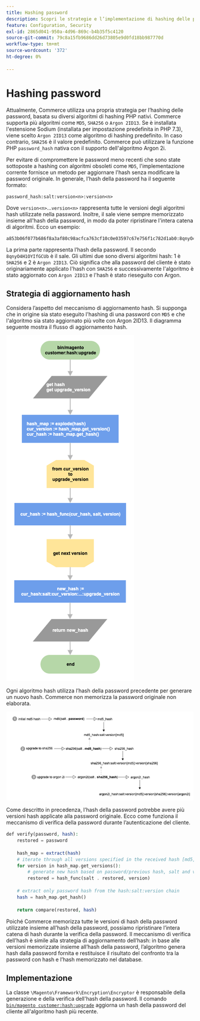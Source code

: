 ```yaml
---
title: Hashing password
description: Scopri le strategie e l’implementazione di hashing delle password.
feature: Configuration, Security
exl-id: 2865d041-950a-4d96-869c-b4b35f5c4120
source-git-commit: 79c8a15fb9686dd26d73805e9d0fd18bb987770d
workflow-type: tm+mt
source-wordcount: '372'
ht-degree: 0%

---
```


# Hashing password

Attualmente, Commerce utilizza una propria strategia per l’hashing delle password, basata su diversi algoritmi di hashing PHP nativi. Commerce supporta più algoritmi come `MD5`, `SHA256` o `Argon 2ID13`. Se è installata l&#39;estensione Sodium (installata per impostazione predefinita in PHP 7.3), viene scelto `Argon 2ID13` come algoritmo di hashing predefinito. In caso contrario, `SHA256` è il valore predefinito. Commerce può utilizzare la funzione PHP `password_hash` nativa con il supporto dell&#39;algoritmo Argon 2i.

Per evitare di compromettere le password meno recenti che sono state sottoposte a hashing con algoritmi obsoleti come `MD5`, l&#39;implementazione corrente fornisce un metodo per aggiornare l&#39;hash senza modificare la password originale. In generale, l’hash della password ha il seguente formato:

```text
password_hash:salt:version<n>:version<n>
```

Dove `version<n>`...`version<n>` rappresenta tutte le versioni degli algoritmi hash utilizzate nella password. Inoltre, il sale viene sempre memorizzato insieme all&#39;hash della password, in modo da poter ripristinare l&#39;intera catena di algoritmi. Ecco un esempio:

```text
a853b06f077b686f8a3af80c98acfca763cf10c0e03597c67e756f1c782d1ab0:8qnyO4H1OYIfGCUb:1:2
```

La prima parte rappresenta l’hash della password. Il secondo `8qnyO4H1OYIfGCUb` è il sale. Gli ultimi due sono diversi algoritmi hash: 1 è `SHA256` e 2 è `Argon 2ID13`. Ciò significa che alla password del cliente è stato originariamente applicato l&#39;hash con `SHA256` e successivamente l&#39;algoritmo è stato aggiornato con `Argon 2ID13` e l&#39;hash è stato rieseguito con Argon.

## Strategia di aggiornamento hash

Considera l’aspetto del meccanismo di aggiornamento hash. Si supponga che in origine sia stato eseguito l&#39;hashing di una password con `MD5` e che l&#39;algoritmo sia stato aggiornato più volte con Argon 2ID13. Il diagramma seguente mostra il flusso di aggiornamento hash.

![Flusso di lavoro di aggiornamento hash](../../assets/configuration/hash-upgrade-algorithm.png)

Ogni algoritmo hash utilizza l’hash della password precedente per generare un nuovo hash. Commerce non memorizza la password originale non elaborata.

![Strategia di aggiornamento hash](../../assets/configuration/hash-upgrade-strategy.png)

Come descritto in precedenza, l’hash della password potrebbe avere più versioni hash applicate alla password originale.
Ecco come funziona il meccanismo di verifica della password durante l’autenticazione del cliente.

```php
def verify(password, hash):
    restored = password

    hash_map = extract(hash)
    # iterate through all versions specified in the received hash [md5, sha256, argon2id13]
    for version in hash_map.get_versions():
        # generate new hash based on password/previous hash, salt and version
        restored = hash_func(salt . restored, version)

    # extract only password hash from the hash:salt:version chain
    hash = hash_map.get_hash()

    return compare(restored, hash)
```

Poiché Commerce memorizza tutte le versioni di hash della password utilizzate insieme all’hash della password, possiamo ripristinare l’intera catena di hash durante la verifica della password. Il meccanismo di verifica dell’hash è simile alla strategia di aggiornamento dell’hash: in base alle versioni memorizzate insieme all’hash della password, l’algoritmo genera hash dalla password fornita e restituisce il risultato del confronto tra la password con hash e l’hash memorizzato nel database.

## Implementazione

La classe `\Magento\Framework\Encryption\Encryptor` è responsabile della generazione e della verifica dell&#39;hash della password. Il comando [`bin/magento customer:hash:upgrade`](https://experienceleague.adobe.com/it/docs/commerce-operations/tools/cli-reference/commerce-on-premises#customerhashupgrade) aggiorna un hash della password del cliente all&#39;algoritmo hash più recente.
